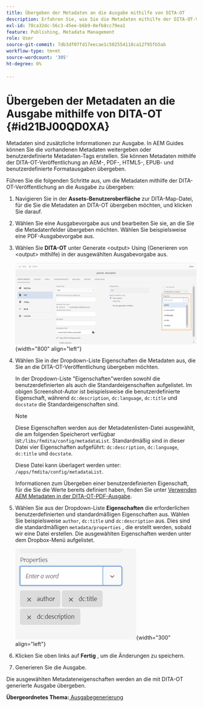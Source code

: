 ```yaml
---
title: Übergeben der Metadaten an die Ausgabe mithilfe von DITA-OT
description: Erfahren Sie, wie Sie die Metadaten mithilfe der DITA-OT-Veröffentlichung in AEM Guides an die Ausgabe weitergeben.
exl-id: 70ca32dc-56c3-45ee-b6b9-0efb8cc79ea1
feature: Publishing, Metadata Management
role: User
source-git-commit: 7db3df07fd17eecae1c502554118ca12f95fb5ab
workflow-type: tm+mt
source-wordcount: '305'
ht-degree: 0%

---
```


# Übergeben der Metadaten an die Ausgabe mithilfe von DITA-OT {#id21BJ00QD0XA}

Metadaten sind zusätzliche Informationen zur Ausgabe. In AEM Guides können Sie die vorhandenen Metadaten weitergeben oder benutzerdefinierte Metadaten-Tags erstellen. Sie können Metadaten mithilfe der DITA-OT-Veröffentlichung an AEM-, PDF-, HTML5-, EPUB- und benutzerdefinierte Formatausgaben übergeben.

Führen Sie die folgenden Schritte aus, um die Metadaten mithilfe der DITA-OT-Veröffentlichung an die Ausgabe zu übergeben:

1. Navigieren Sie in der **Assets-Benutzeroberfläche** zur DITA-Map-Datei, für die Sie die Metadaten an DITA-OT übergeben möchten, und klicken Sie darauf.
1. Wählen Sie eine Ausgabevorgabe aus und bearbeiten Sie sie, an die Sie die Metadatenfelder übergeben möchten. Wählen Sie beispielsweise eine PDF-Ausgabevorgabe aus.
1. Wählen Sie **DITA-OT** unter Generate &lt;output\> Using (Generieren von &lt;output\> mithilfe) in der ausgewählten Ausgabevorgabe aus.

   ![](images/custom-meta-data-output-preset.png){width="800" align="left"}

1. Wählen Sie in der Dropdown-Liste Eigenschaften die Metadaten aus, die Sie an die DITA-OT-Veröffentlichung übergeben möchten.

   In der Dropdown-Liste &quot;Eigenschaften&quot;werden sowohl die benutzerdefinierten als auch die Standardeigenschaften aufgelistet. Im obigen Screenshot-Autor ist beispielsweise die benutzerdefinierte Eigenschaft, während `dc:description`, `dc:language`, `dc:title` und `docstate` die Standardeigenschaften sind.

   >[!NOTE]
   >
   > Diese Eigenschaften werden aus der Metadatenlisten-Datei ausgewählt, die am folgenden Speicherort verfügbar ist:`/libs/fmdita/config/metadataList`. Standardmäßig sind in dieser Datei vier Eigenschaften aufgeführt: `dc:description`, `dc:language`, `dc:title` und `docstate`.

   Diese Datei kann überlagert werden unter: `/apps/fmdita/config/metadataList`.

   Informationen zum Übergeben einer benutzerdefinierten Eigenschaft, für die Sie die Werte bereits definiert haben, finden Sie unter [Verwenden AEM Metadaten in der DITA-OT-PDF-Ausgabe](https://experienceleaguecommunities.adobe.com/t5/xml-documentation-discussions/use-aem-metadata-in-dita-ot-pdf-output/td-p/411880).

1. Wählen Sie aus der Dropdown-Liste **Eigenschaften** die erforderlichen benutzerdefinierten und standardmäßigen Eigenschaften aus. Wählen Sie beispielsweise `author`, `dc:title` und `dc:description` aus. Dies sind die standardmäßigen `metadata/properties` , die erstellt werden, sobald wir eine Datei erstellen. Die ausgewählten Eigenschaften werden unter dem Dropbox-Menü aufgelistet.

   ![](images/selected-metadata-properties.png){width="300" align="left"}

1. Klicken Sie oben links auf **Fertig** , um die Änderungen zu speichern.
1. Generieren Sie die Ausgabe.

Die ausgewählten Metadateneigenschaften werden an die mit DITA-OT generierte Ausgabe übergeben.

**Übergeordnetes Thema:**[ Ausgabegenerierung](generate-output.md)
